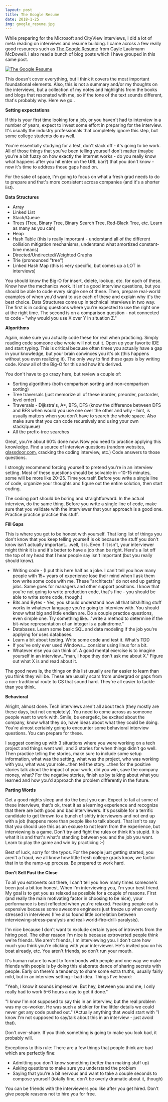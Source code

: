 ```yaml
---
layout: post
title: The Google Resume
date: 2018-1-25
img: google_resume.jpg
---
```


While preparing for the Microsoft and CityView interviews, I did a lot of meta reading on interviews and resume building. I came across a few really good resources such as [The Google Resume](https://www.amazon.ca/Google-Resume-Prepare-Microsoft-Company/dp/B071VGVN3L/ref=sr_1_4?dchild=1&qid=1590869767&refinements=p_27%3AGayle+Laakmann+McDowell&s=books&sr=1-4&text=Gayle+Laakmann+McDowell) from Gayle Laakmann McDowell. I also read a bunch of blog posts which I have grouped in this same post.

<div class="book">
  <a target="_blank" href="{{site.bookshelf}}/{{ page.img }}">
    <img src="{{site.bookshelf}}/{{ page.img }}" alt="The Google Resume">
  </a>
</div>

This doesn't cover everything, but I think it covers the most important foundational elements. Also, this is not a summary and/or my thoughts on the interviews, but a collection of my notes and highlights from the books and blogs that resonated with me, so if the tone of the text sounds different, that's probably why. Here we go..

**Setting expectations**

If this is your first time looking for a job, or you haven't had to interview in a number of years, expect to invest some effort in preparing for the interview. It's usually the industry professionals that completely ignore this step, but some college students do as well. 

You're essentially studying for a test, don't slack off - it's going to be work. All of those things that you've been telling yourself don't matter (maybe you're a bit fuzzy on how exactly the internet works - do you really know what happens after you hit enter on the URL bar?) that you don't know - now it's time to address those gaps head on. 

For the sake of space, I'm going to focus on what a fresh grad needs to do to prepare and that's more consistent across companies (and it's a shorter list).

**Data Structures**

- Array
- Linked List
- Stack/Queue
- Trees (Tree, Binary Tree, Binary Search Tree, Red-Black Tree, etc. Learn as many as you can)
- Heap
- Hash Table (this is really important - understand all of the different collision mitigation mechanisms, understand what amortized constant-time means)
- Directed/Undirected/Weighted Graphs
- Trie (pronounced "tree")
- Linked Hash Map (this is very specific, but comes up a LOT in interviews)

You should know the Big-O for insert, delete, lookup, etc. for each of these. Know how the mechanics work. It isn't a good interview questions, but you should be able to code every single one of these. Then, prepare real-world examples of when you'd want to use each of these and explain why it's the best choice. Data Structures come up in technical interviews in two way. The first is in coding questions where you're expected to use the right one at the right time. The second is on a comparison question - not connected to code - "why would you use X over Y in situation Z."

**Algorithms**

Again, make sure you actually code these for real when practicing. Simply reading code someone else wrote will not cut it. Open up your favorite IDE and start typing. This is critical because often times you actually have a gap in your knowledge, but your brain convinces you it's ok (this happens without you even realizing it). The only way to find these gaps is by writing code. Know all of the Big-O for this and how it's derived.

You don't have to go crazy here, but review a couple of:

- Sorting algorithms (both comparison sorting and non-comparison sorting)
- Tree traversals (just memorize all of these inorder, preorder, postorder, level order)
- Traversals - Dijkstra's, A*, BFS, DFS (know the difference between DFS and BFS when would you use one over the other and why - hint, is usually matters when you don't have to search the whole space. Also make sure that you can code recursively and using your own stack/queue)
- All the prefix-tree searches

Great, you're about 60% done now. Now you need to practice applying this knowledge. Find a source of interview questions (random websites, [glassdoor.com](http://glassdoor.com/), cracking the coding interview, etc.) Code answers to those questions. 

I strongly recommend forcing yourself to pretend you're in an interview setting. Most of these questions should be solvable in ~10-15 minutes, some will be more like 20-25. Time yourself. Before you write a single line of code, organize your thoughts and figure out the entire solution, then start coding. 

The coding part should be boring and straightforward. In the actual interview, do the same thing. Before you write a single line of code, make sure that you validate with the interviewer that your approach is a good one. Practice practice practice this stuff.

**Fill Gaps**

This is where you get to be honest with yourself. That long list of things you don't know that you keep telling yourself is ok because the stuff you don't know isn't actually important....well, it is. Even if it isn't, your interviewer might think it is and it's better to have a job than be right. Here's a list off the top of my head that I hear people say isn't important (but you really should know).

- Writing code - (I put this here half as a joke. I can't tell you how many people with 15+ years of experience lose their mind when I ask them tow write some code with me. These "architects" do not end up getting jobs. Same goes for managers and other support positions. I know that you're not going to write production code, that's fine - you should be able to write some code, though.)
- Bits and Bytes - Yes, you should understand how all that bitshifting stuff works in whatever language you're going to interview with. You should know what big and little endian are. Do a couple practice questions, even simple one. Try something like..."write a method to determine if the bit-wise representation of an integer is a palindrome."
- Databases. Learn some basic SQL and data modeling if the job you're applying for uses databases.
- Learn a bit about testing. Write some code and test it. What's TDD
- If you've only ever used Windows....consider using linux for a bit.
- Whatever else you can think of. A good mental exercise is to imagine yourself in an interview..."man, I hope they don't ask me about X." Figure out what X is and read about it.

The good news is, the things on this list usually are far easier to learn than you think they will be. These are usually scars from undergrad or gaps from a non-traditional route to CS that sound hard. They're all easier to tackle than you think.

**Behavioral**

Alright, almost done. Tech interviews aren't all about tech (they mostly are these days, but not completely). You need to come across as someone people want to work with. Smile, be energetic, be excited about the company, know what they do, have ideas about what they could be doing. You're almost certainly going to encounter some behavioral interview questions. You can prepare for these. 

I suggest coming up with 3 situations where you were working on a tech project and things went well, and 3 stories for when things didn't go well. Then practice telling the stories, make sure to include some setup information, what was the setting, what was the project, who was working with you, what was your role...then tell the story....then for the positive stories talk about the impact of your work, did you win, save the company money, what? For the negative stories, finish up by talking about what you learned and how you'd approach the problem differently in the future.

**Parting Words**

Get a good nights sleep and do the best you can. Expect to fail at some of these interviews, that's ok, treat it as a learning experience and recognize that there are both good and bad interviewers. It's possible for a terrific candidate to get thrown to a bunch of shitty interviewers and not end up with a job (happens more than people like to talk about). That isn't to say that you should use this as an excuse to not learn from the experience, but interviewing is a game. Don't try and fight the rules or think it's stupid. It is what it is and that's what's standing between you and the job you want. Learn to play the game and win by practicing :-)

Best of luck, sorry for the typos. For the people just getting started, you aren't a fraud, we all know how little fresh college grads know, we factor that in to the ramp-up process. Be prepared to work hard.

**Don't Sell Past the Close** 

To all you extroverts out there, I can't tell you how many times someone's been just a bit too honest. When I'm interviewing you, I'm your best friend. My goal is to get you as relaxed as possible for a couple of reasons. First (and really the main motivating factor in choosing to be nice), your performance is best reflected when you're relaxed. Freaking people out is expensive because some awesome engineers just freeze up when overly stressed in interviews (I've also found little correlation between interviewing-stress-paralysis and real-world-fire-drill-paralysis). 

I'm nice because I don't want to exclude certain types of introverts from the hiring pool. The other reason I'm nice is because extroverted people think we're friends. We aren't friends, I'm interviewing you. I don't care how much you think you're clicking with your interviewer. He's invited you on his boat already, etc. You aren't friends, so don't run your mouth.



It's human nature to want to form bonds with people and one way we make friends with people is by doing this elaborate dance of sharing secrets with people. Early on there's a tendency to share some extra truths, usually fairly mild, but in an interview setting - bad idea. Things I've heard:

"Yeah, I know it sounds impressive. But hey, between you and me, I only really had to work 5-6 hours a day to get it done."

"I know I'm not supposed to say this in an interview, but the real problem was my co-worker. He was such a stickler for the littler details we could never get any code pushed out." (Actually anything that would start with "I know I'm not supposed to say/talk about this in an interview - just avoid that).

Don't over-share. If you think something is going to make you look bad, it probably will.

Exceptions to this rule: There are a few things that people think are bad which are perfectly fine: 

- Admitting you don't know something (better than making stuff up) 
- Asking questions to make sure you understand the problem 
- Saying that you're a bit nervous and want to take a couple seconds to compose yourself (totally fine, don't be overly dramatic about it, though)

You can be friends with the interviewers you like after you get hired. Don't give people reasons not to hire you for free.